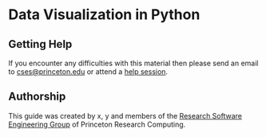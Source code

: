 # Data Visualization in Python

## Getting Help

If you encounter any difficulties with this material then please send an email to <a href="mailto:cses@princeton.edu">cses@princeton.edu</a> or attend a <a href="https://researchcomputing.princeton.edu/education/help-sessions">help session</a>.

## Authorship

This guide was created by x, y and members of the [Research Software Engineering Group](https://researchcomputing.princeton.edu/services/research-software-engineering) of Princeton Research Computing.
